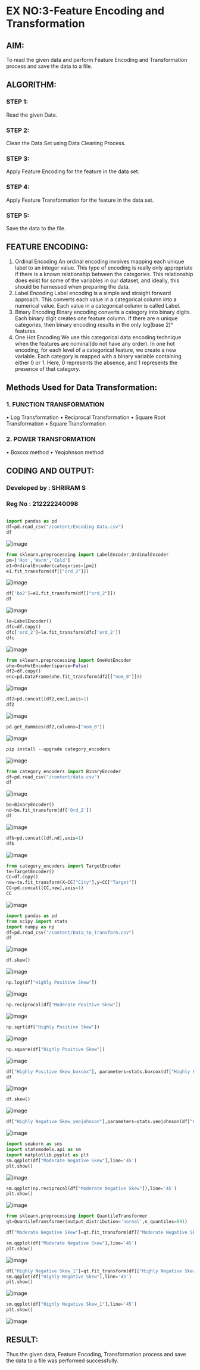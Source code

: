# EX NO:3-Feature Encoding and Transformation

## AIM:
To read the given data and perform Feature Encoding and Transformation process and save the data to a file.

## ALGORITHM:

### STEP 1:
Read the given Data.
### STEP 2:
Clean the Data Set using Data Cleaning Process.
### STEP 3:
Apply Feature Encoding for the feature in the data set.
### STEP 4:
Apply Feature Transformation for the feature in the data set.
### STEP 5:
Save the data to the file.

## FEATURE ENCODING:
1. Ordinal Encoding
An ordinal encoding involves mapping each unique label to an integer value. This type of encoding is really only appropriate if there is a known relationship between the categories. This relationship does exist for some of the variables in our dataset, and ideally, this should be harnessed when preparing the data.
2. Label Encoding
Label encoding is a simple and straight forward approach. This converts each value in a categorical column into a numerical value. Each value in a categorical column is called Label.
3. Binary Encoding
Binary encoding converts a category into binary digits. Each binary digit creates one feature column. If there are n unique categories, then binary encoding results in the only log(base 2)ⁿ features.
4. One Hot Encoding
We use this categorical data encoding technique when the features are nominal(do not have any order). In one hot encoding, for each level of a categorical feature, we create a new variable. Each category is mapped with a binary variable containing either 0 or 1. Here, 0 represents the absence, and 1 represents the presence of that category.

## Methods Used for Data Transformation:
  ### 1. FUNCTION TRANSFORMATION
• Log Transformation
• Reciprocal Transformation
• Square Root Transformation
• Square Transformation
  ### 2. POWER TRANSFORMATION
• Boxcox method
• Yeojohnson method

## CODING AND OUTPUT:
### Developed by : SHRIRAM S
### Reg No : 212222240098

```python

import pandas as pd
df=pd.read_csv("/content/Encoding Data.csv")
df
```

![image](https://github.com/ShriramGH/EXNO-3-DS/assets/117991122/7518dfdd-a869-4481-adf5-15b7d77a2299)


```py
from sklearn.preprocessing import LabelEncoder,OrdinalEncoder
pm=['Hot','Warm','Cold']
e1=OrdinalEncoder(categories=[pm])
e1.fit_transform(df[["ord_2"]])
```

![image](https://github.com/ShriramGH/EXNO-3-DS/assets/117991122/d2b0a391-66ad-42eb-bd6a-989a53dc1463)

```py
df['bo2']=e1.fit_transform(df[["ord_2"]])
df
```

![image](https://github.com/ShriramGH/EXNO-3-DS/assets/117991122/f44e225e-8c22-4c00-ad38-961facb3caa7)

```py
le=LabelEncoder()
dfc=df.copy()
dfc['ord_2']=le.fit_transform(dfc['ord_2'])
dfc
```
![image](https://github.com/ShriramGH/EXNO-3-DS/assets/117991122/08c9ad56-23ba-4549-ada7-185105d50f26)


```py
from sklearn.preprocessing import OneHotEncoder
ohe=OneHotEncoder(sparse=False)
df2=df.copy()
enc=pd.DataFrame(ohe.fit_transform(df2[["nom_0"]]))
```

![image](https://github.com/ShriramGH/EXNO-3-DS/assets/117991122/8ed1f84c-e7db-485d-958a-1751672b3955)

```py
df2=pd.concat([df2,enc],axis=1)
df2
```

![image](https://github.com/ShriramGH/EXNO-3-DS/assets/117991122/8b001581-9300-40bd-97dc-4a434c93307f)

```py
pd.get_dummies(df2,columns=["nom_0"])
```

![image](https://github.com/ShriramGH/EXNO-3-DS/assets/117991122/5a7a6ad1-4703-4778-aacb-2efb0f2849cb)


```py
pip install --upgrade category_encoders
```
![image](https://github.com/ShriramGH/EXNO-3-DS/assets/117991122/090b221f-1cfa-4d83-9aca-d6fcc438cd5b)

```py
from category_encoders import BinaryEncoder
df=pd.read_csv("/content/data.csv")
df
```

![image](https://github.com/ShriramGH/EXNO-3-DS/assets/117991122/b76dd80d-bef7-4b62-8077-26fee40db525)

```py
be=BinaryEncoder()
nd=be.fit_transform(df['Ord_2'])
df
```

![image](https://github.com/ShriramGH/EXNO-3-DS/assets/117991122/52f84e42-82d1-43a0-a2ce-d4843c5ae781)

```py
dfb=pd.concat([df,nd],axis=1)
dfb
```

![image](https://github.com/ShriramGH/EXNO-3-DS/assets/117991122/261246fd-6ab1-4942-a95f-f803b0a976a8)

```py
from category_encoders import TargetEncoder
te=TargetEncoder()
CC=df.copy()
new=te.fit_transform(X=CC["City"],y=CC["Target"])
CC=pd.concat([CC,new],axis=1)
CC
```

![image](https://github.com/ShriramGH/EXNO-3-DS/assets/117991122/cca33cc1-c50b-4618-a6de-b9236dd26507)


```py
import pandas as pd
from scipy import stats
import numpy as np
df=pd.read_csv("/content/Data_to_Transform.csv")
df
```

![image](https://github.com/ShriramGH/EXNO-3-DS/assets/117991122/b44233ab-f18f-4222-b63f-29a74702838a)

```py
df.skew()
```

![image](https://github.com/ShriramGH/EXNO-3-DS/assets/117991122/3429a0d5-1d3d-4660-b79b-46a2b12a8050)

```py
np.log(df["Highly Positive Skew"])
```

![image](https://github.com/ShriramGH/EXNO-3-DS/assets/117991122/d4fbd14d-0f73-4810-9a37-7f90e09c7f0d)

```py
np.reciprocal(df["Moderate Positive Skew"])
```

![image](https://github.com/ShriramGH/EXNO-3-DS/assets/117991122/62102da6-8d20-47c9-8aaa-f5543409c8c8)

```py
np.sqrt(df["Highly Positive Skew"])
```

![image](https://github.com/ShriramGH/EXNO-3-DS/assets/117991122/186d2b92-d488-41a6-a178-0df95e0c8364)

```py
np.square(df["Highly Positive Skew"])
```

![image](https://github.com/ShriramGH/EXNO-3-DS/assets/117991122/5336a561-434d-4552-944a-97535ccbcc29)

```py
df["Highly Positive Skew_boxcox"], parameters=stats.boxcox(df["Highly Positive Skew"])
df
```

![image](https://github.com/ShriramGH/EXNO-3-DS/assets/117991122/fd614327-c87a-46fa-883e-0dce5e136cce)

```py
df.skew()
```

![image](https://github.com/ShriramGH/EXNO-3-DS/assets/117991122/805e86cf-f9f5-4e20-a2ea-6b7328bc6443)

```py
df["Highly Negative Skew_yeojohnson"],parameters=stats.yeojohnson(df["Highly Negative Skew"])
```

![image](https://github.com/ShriramGH/EXNO-3-DS/assets/117991122/6ce34d13-c097-4706-b409-4cf80b55e39e)

```py
import seaborn as sns
import statsmodels.api as sm
import matplotlib.pyplot as plt
sm.qqplot(df["Moderate Negative Skew"],line='45')
plt.show()
```

![image](https://github.com/ShriramGH/EXNO-3-DS/assets/117991122/55399f4f-9c8c-4be0-b747-31da55de4387)

```py
sm.qqplot(np.reciprocal(df["Moderate Negative Skew"]),line='45')
plt.show()
```

![image](https://github.com/ShriramGH/EXNO-3-DS/assets/117991122/54adc02b-d562-442c-be3a-466037a3c753)

```py
from sklearn.preprocessing import QuantileTransformer
qt=QuantileTransformer(output_distribution='normal',n_quantiles=891)

df["Moderate Negative Skew"]=qt.fit_transform(df[["Moderate Negative Skew"]])

sm.qqplot(df["Moderate Negative Skew"],line='45')
plt.show()
```

![image](https://github.com/ShriramGH/EXNO-3-DS/assets/117991122/0388b0c8-b211-45ad-a901-321712a8c922)

```py
df["Highly Negative Skew_1"]=qt.fit_transform(df[["Highly Negative Skew"]])
sm.qqplot(df["Highly Negative Skew"],line='45')
plt.show()
```

![image](https://github.com/ShriramGH/EXNO-3-DS/assets/117991122/c82b4630-bfe9-4d2b-9250-bb22d423b2f4)

```py
sm.qqplot(df["Highly Negative Skew_1"],line='45')
plt.show()
```

![image](https://github.com/ShriramGH/EXNO-3-DS/assets/117991122/e86811e2-d338-4d47-8285-9387cf87c191)


## RESULT:
Thus the given data, Feature Encoding, Transformation process and save the data to a file was performed successfully.
       
